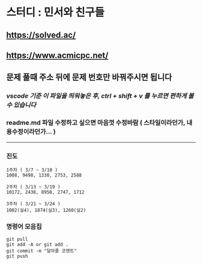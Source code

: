 # 스터디 : 민서와 친구들

## <https://solved.ac/>

## <https://www.acmicpc.net/>

## 문제 풀때 주소 뒤에 문제 번호만 바꿔주시면 됩니다

### ***vscode 기준 이 파일을 띄워놓은 후, ctrl + shift + v 를 누르면 편하게 볼 수 있습니다***

### readme.md 파일 수정하고 싶으면 마음껏 수정바람 ( 스타일이라던가, 내용수정이라던가... )

---

### 진도

```text
1주차 ( 3/7 ~ 3/10 )
1008, 9498, 1330, 2753, 2588

2주차 ( 3/13 ~ 3/19 )
10172, 2438, 8958, 2747, 1712

3주차 ( 3/21 ~ 3/24 )
1002(실4), 1874(실3), 1260(실2)
```

### 명령어 모음집

```text
git pull
git add -A or git add .
git commit -m "달아줄 코멘트"
git push
```
